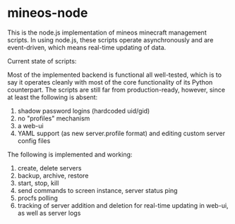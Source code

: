 mineos-node
===========

This is the node.js implementation of mineos minecraft management scripts. In using node.js, these scripts operate asynchronously and are event-driven, which means real-time updating of data.

Current state of scripts:

Most of the implemented backend is functional all well-tested, which is to say it operates cleanly with most of the core functionality of its Python counterpart. The scripts are still far from production-ready, however, since at least the following is absent:

1) shadow password logins (hardcoded uid/gid)
2) no "profiles" mechanism
3) a web-ui
4) YAML support (as new server.profile format) and editing custom server config files

The following is implemented and working:

1) create, delete servers
2) backup, archive, restore
3) start, stop, kill
4) send commands to screen instance, server status ping
5) procfs polling
6) tracking of server addition and deletion for real-time updating in web-ui, as well as server logs

